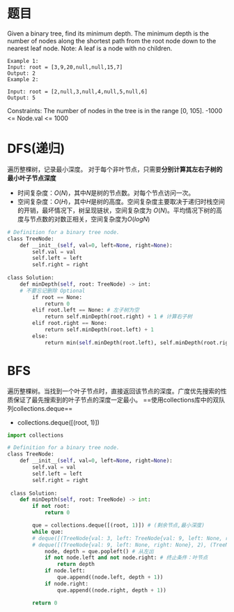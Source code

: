 # 题目
Given a binary tree, find its minimum depth.
The minimum depth is the number of nodes along the shortest path from the root node down to the nearest leaf node.
Note: A leaf is a node with no children.

```
Example 1:
Input: root = [3,9,20,null,null,15,7]
Output: 2
Example 2:

Input: root = [2,null,3,null,4,null,5,null,6]
Output: 5
```

Constraints:
The number of nodes in the tree is in the range [0, 105].
-1000 <= Node.val <= 1000

# DFS(递归)
遍历整棵树，记录最小深度。
对于每个非叶节点，只需要**分别计算其左右子树的最小叶子节点深度**
- 时间复杂度：$O(N)$，其中$N$是树的节点数。对每个节点访问一次。
- 空间复杂度：$O(H)$，其中$H$是树的高度。空间复杂度主要取决于递归时栈空间的开销，最坏情况下，树呈现链状，空间复杂度为 $O(N)$。平均情况下树的高度与节点数的对数正相关，空间复杂度为$O(logN)$
```python
# Definition for a binary tree node.
class TreeNode:
    def __init__(self, val=0, left=None, right=None):
        self.val = val
        self.left = left
        self.right = right
        
class Solution:
    def minDepth(self, root: TreeNode) -> int: 
    # 不要忘记删除 Optional
        if root == None:
            return 0
        elif root.left == None: # 左子树为空
            return self.minDepth(root.right) + 1 # 计算右子树
        elif root.right == None:
            return self.minDepth(root.left) + 1
        else:
            return min(self.minDepth(root.left), self.minDepth(root.right)) + 1
```

# BFS
遍历整棵树。当找到一个叶子节点时，直接返回该节点的深度。广度优先搜索的性质保证了最先搜索到的叶子节点的深度一定最小。
==使用collections库中的双队列collections.deque==
- collections.deque([(root, 1)]) 
```python
import collections

# Definition for a binary tree node.
class TreeNode:
    def __init__(self, val=0, left=None, right=None):
        self.val = val
        self.left = left
        self.right = right
 
 class Solution:
    def minDepth(self, root: TreeNode) -> int:
        if not root:
            return 0

        que = collections.deque([(root, 1)]) # (剩余节点,最小深度)
        while que:
        # deque([(TreeNode{val: 3, left: TreeNode{val: 9, left: None, right: None}, right: TreeNode{val: 20, left: TreeNode{val: 15, left: None, right: None}, right: TreeNode{val: 7, left: None, right: None}}}, 1)]) 
        # deque([(TreeNode{val: 9, left: None, right: None}, 2), (TreeNode{val: 20, left: TreeNode{val: 15, left: None, right: None}, right: TreeNode{val: 7, left: None, right: None}}, 2)])
            node, depth = que.popleft() # 从左出
            if not node.left and not node.right: # 终止条件：叶节点
                return depth
            if node.left:
                que.append((node.left, depth + 1))
            if node.right:
                que.append((node.right, depth + 1))

        return 0
```